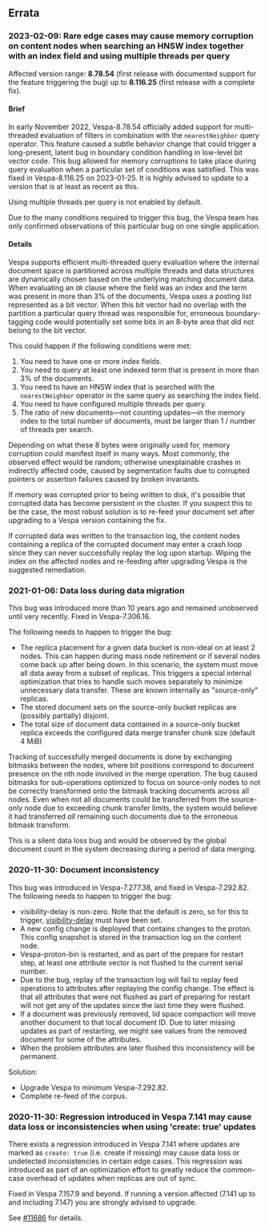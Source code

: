 <!-- Copyright Vespa.ai. Licensed under the terms of the Apache 2.0 license. See LICENSE in the project root. -->

## Errata

### 2023-02-09: Rare edge cases may cause memory corruption on content nodes when searching an HNSW index together with an index field and using multiple threads per query

Affected version range: **8.78.54** (first release with documented support for the
feature triggering the bug) up to **8.116.25** (first release with a complete fix).

#### Brief

In early November 2022, Vespa-8.78.54 officially added support for multi-threaded
evaluation of filters in combination with the `nearestNeighbor` query operator.
This feature caused a subtle behavior change that could trigger a long-present,
latent bug in boundary condition handling in low-level bit vector code. This bug
allowed for memory corruptions to take place during query evaluation when a
particular set of conditions was satisfied. This was fixed in Vespa-8.116.25 on
2023-01-25. It is highly advised to update to a version that is at least as recent
as this.

Using multiple threads per query is not enabled by default.

Due to the many conditions required to trigger this bug, the Vespa team has only
confirmed observations of this particular bug on one single application.

#### Details

Vespa supports efficient multi-threaded query evaluation where the internal
document space is partitioned across multiple threads and data structures
are dynamically chosen based on the underlying matching document data.
When evaluating an `OR` clause where the field was an index and the term was
present in more than 3% of the documents, Vespa uses a posting list represented
as a bit vector. When this bit vector had no overlap with the partition a
particular query thread was responsible for, erroneous boundary-tagging code
would potentially set some bits in an 8-byte area that did not belong to the
bit vector.

This could happen if the following conditions were met:

 1. You need to have one or more index fields.
 2. You need to query at least one indexed term that is present in more than 3%
    of the documents.
 3. You need to have an HNSW index that is searched with the `nearestNeighbor`
    operator in the same query as searching the index field.
 4. You need to have configured multiple threads per query.
 5. The ratio of new documents—not counting updates—in the memory index to the total
    number of documents, must be larger than 1 / number of threads per search.

Depending on what these 8 bytes were originally used for, memory corruption could
manifest itself in many ways. Most commonly, the observed effect would be random;
otherwise unexplainable crashes in indirectly affected code, caused by segmentation
faults due to corrupted pointers or assertion failures caused by broken invariants.

If memory was corrupted prior to being written to disk, it's possible that corrupted
data has become persistent in the cluster. If you suspect this to be the case, the
most robust solution is to re-feed your document set after upgrading to a Vespa
version containing the fix.

If corrupted data was written to the transaction log, the content
nodes containing a replica of the corrupted document may enter a crash loop since they
can never successfully replay the log upon startup. Wiping the index on the affected
nodes and re-feeding after upgrading Vespa is the suggested remediation.


### 2021-01-06: Data loss during data migration
This bug was introduced more than 10 years ago and remained unobserved until very recently. Fixed in Vespa-7.306.16.

The following needs to happen to trigger the bug:

* The replica placement for a given data bucket is non-ideal on at least 2 nodes.
  This can happen during mass node retirement or if several nodes come back up after being down.
  In this scenario, the system must move all data away from a subset of replicas. This triggers
  a special internal optimization that tries to handle such moves separately to
  minimize unnecessary data transfer. These are known internally as "source-only" replicas.
* The stored document sets on the source-only bucket replicas are (possibly partially) disjoint.
* The total size of document data contained in a source-only bucket replica exceeds the configured
  data merge transfer chunk size (default 4 MiB)

Tracking of successfully merged documents is done by exchanging bitmasks between the nodes, where bit positions
correspond to document presence on the nth node involved in the merge operation.
The bug caused bitmasks for sub-operations optimized to focus on source-only nodes to not be correctly transformed
onto the bitmask tracking documents across all nodes.
Even when not all documents could be transferred from the source-only node due to exceeding chunk transfer limits,
the system would believe it had transferred _all_ remaining such documents due to the erroneous bitmask transform.

This is a silent data loss bug and would be observed by the global document count in the system decreasing
during a period of data merging.

### 2020-11-30: Document inconsistency
This bug was introduced in Vespa-7.277.38, and fixed in Vespa-7.292.82.
The following needs to happen to trigger the bug:

* visibility-delay is non-zero. Note that the default is zero, so for this to trigger,
  [visibility-delay](https://docs.vespa.ai/en/reference/services-content.html#visibility-delay)
  must have been set.
* A new config change is deployed that contains changes to the proton.
  This config snapshot is stored in the transaction log on the content node.
* Vespa-proton-bin is restarted, and as part of the prepare for restart step,
  at least one attribute vector is not flushed to the current serial number.
* Due to the bug, replay of the transaction log will fail to replay feed operations to attributes after replaying the config change.
  The effect is that all attributes that were not flushed as part of preparing for restart
  will not get any of the updates since the last time they were flushed.
* If a document was previously removed, lid space compaction will move another document to that local document ID.
  Due to later missing updates as part of restarting, we might see values from the removed document for some of the attributes.
* When the problem attributes are later flushed this inconsistency will be permanent.

Solution:
* Upgrade Vespa to minimum Vespa-7.292.82.
* Complete re-feed of the corpus.



### 2020-11-30: Regression introduced in Vespa 7.141 may cause data loss or inconsistencies when using 'create: true' updates
There exists a regression introduced in Vespa 7.141 where updates are marked as `create: true` (i.e. create if missing)
may cause data loss or undetected inconsistencies in certain edge cases.
This regression was introduced as part of an optimization effort to greatly reduce the common-case overhead of updates
when replicas are out of sync.

Fixed in Vespa 7.157.9 and beyond.
If running a version affected (7.141 up to and including 7.147) you are strongly advised to upgrade.

See [#11686](https://github.com/vespa-engine/vespa/issues/11686) for details.
